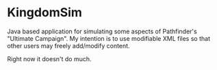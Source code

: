 # KingdomSim
Java based application for simulating some aspects of Pathfinder's "Ultimate Campaign". My intention is to use modifiable XML files so that other users may freely add/modify content.

Right now it doesn't do much.
